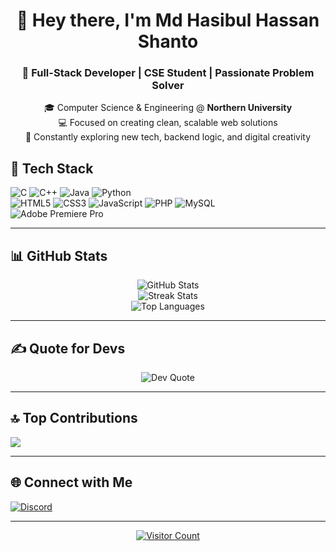 <h1 align="center">👋 Hey there, I'm Md Hasibul Hassan Shanto</h1>

<h3 align="center">🚀 Full-Stack Developer | CSE Student | Passionate Problem Solver</h3>

<p align="center">
🎓 Computer Science & Engineering @ <b>Northern University</b> <br/>
💻 Focused on creating clean, scalable web solutions <br/>
🧠 Constantly exploring new tech, backend logic, and digital creativity
</p>


## 💼 Tech Stack

![C](https://img.shields.io/badge/c-%2300599C.svg?style=for-the-badge&logo=c&logoColor=white)
![C++](https://img.shields.io/badge/c++-%2300599C.svg?style=for-the-badge&logo=c%2B%2B&logoColor=white)
![Java](https://img.shields.io/badge/java-%23ED8B00.svg?style=for-the-badge&logo=openjdk&logoColor=white)
![Python](https://img.shields.io/badge/python-3670A0?style=for-the-badge&logo=python&logoColor=ffdd54)  
![HTML5](https://img.shields.io/badge/html5-%23E34F26.svg?style=for-the-badge&logo=html5&logoColor=white)
![CSS3](https://img.shields.io/badge/css3-%231572B6.svg?style=for-the-badge&logo=css3&logoColor=white)
![JavaScript](https://img.shields.io/badge/javascript-%23323330.svg?style=for-the-badge&logo=javascript&logoColor=%23F7DF1E)
![PHP](https://img.shields.io/badge/php-%23777BB4.svg?style=for-the-badge&logo=php&logoColor=white)
![MySQL](https://img.shields.io/badge/mysql-%2300f.svg?style=for-the-badge&logo=mysql&logoColor=white)  
![Adobe Premiere Pro](https://img.shields.io/badge/Adobe%20Premiere%20Pro-9999FF.svg?style=for-the-badge&logo=Adobe%20Premiere%20Pro&logoColor=white)

---

## 📊 GitHub Stats

<p align="center">
  <img src="https://github-readme-stats.vercel.app/api?username=shanto812&theme=dark&hide_border=false&include_all_commits=true&count_private=true" alt="GitHub Stats" />
  <br/>
  <img src="https://nirzak-streak-stats.vercel.app/?user=shanto812&theme=dark&hide_border=false" alt="Streak Stats" />
  <br/>
  <img src="https://github-readme-stats.vercel.app/api/top-langs/?username=shanto812&theme=dark&hide_border=false&layout=compact" alt="Top Languages" />
</p>

---

## ✍️ Quote for Devs

<p align="center">
  <img src="https://quotes-github-readme.vercel.app/api?type=horizontal&theme=light" alt="Dev Quote" />
</p>

---

## 🔝 Top Contributions

![](https://github-contributor-stats.vercel.app/api?username=shanto812&limit=5&theme=cobalt&combine_all_yearly_contributions=true)

---

## 🌐 Connect with Me

[![Discord](https://img.shields.io/badge/Discord-%237289DA.svg?style=for-the-badge&logo=discord&logoColor=white)](https://discord.gg/karven12)

---

<p align="center">
  <a href="https://visitcount.itsvg.in">
    <img src="https://visitcount.itsvg.in/api?id=shanto812&icon=1&color=2" alt="Visitor Count"/>
  </a>
</p>

<!-- Proudly crafted by Shanto | Powered with ❤️ | Generated via GPRM -->
